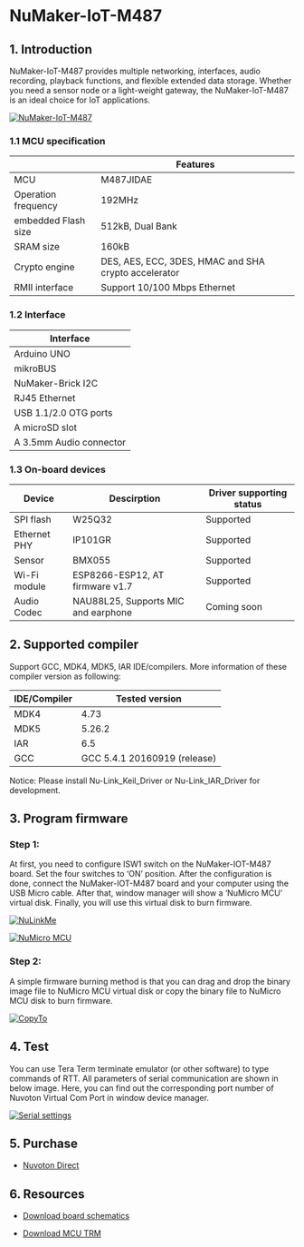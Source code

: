 ﻿# NuMaker-IoT-M487
## 1. Introduction
NuMaker-IoT-M487 provides multiple networking, interfaces, audio recording, playback functions, and flexible extended data storage. Whether you need a sensor node or a light-weight gateway, the NuMaker-IoT-M487 is an ideal choice for IoT applications.

[![NuMaker-IoT-M487](https://i.imgur.com/VmbMjys.png "NuMaker-IoT-M487")](https://i.imgur.com/VmbMjys.png "NuMaker-IoT-M487")

### 1.1 MCU specification

|  | Features |
| -- | -- |
| MCU | M487JIDAE |
| Operation frequency | 192MHz |
| embedded Flash size | 512kB, Dual Bank |
| SRAM size | 160kB |
| Crypto engine | DES, AES, ECC, 3DES, HMAC and SHA crypto accelerator |
| RMII interface | Support 10/100 Mbps Ethernet |

### 1.2 Interface

| Interface | 
| -- |
| Arduino UNO |
| mikroBUS |
| NuMaker-Brick I2C |
| RJ45 Ethernet | 
| USB 1.1/2.0 OTG ports |
| A microSD slot |
| A 3.5mm Audio connector |

### 1.3 On-board devices

| Device | Descirption | Driver supporting status |
| -- | -- | -- |
|SPI flash | W25Q32 | Supported |
|Ethernet PHY| IP101GR | Supported |
|Sensor| BMX055 | Supported |
|Wi-Fi module| ESP8266-ESP12, AT firmware v1.7 | Supported |
|Audio Codec| NAU88L25, Supports MIC and earphone | Coming soon |

## 2. Supported compiler
Support GCC, MDK4, MDK5, IAR IDE/compilers. More information of these compiler version as following:

| IDE/Compiler  | Tested version            |
| ---------- | ---------------------------- |
| MDK4       | 4.73                         |
| MDK5       | 5.26.2                       |
| IAR        | 6.5                          |
| GCC        | GCC 5.4.1 20160919 (release) |

Notice: Please install Nu-Link_Keil_Driver or Nu-Link_IAR_Driver for development.

## 3. Program firmware
### Step 1:
At first, you need to configure ISW1 switch on the NuMaker-IOT-M487 board. Set the four switches to ‘ON’ position. After the configuration is done,  connect the NuMaker-IOT-M487 board and your computer using the USB Micro cable. After that, window manager will show a ‘NuMicro MCU’ virtual disk. Finally, you will use this virtual disk to burn firmware.

[![NuLinkMe](https://i.imgur.com/us0Fhhu.png "NuLinkMe")](https://i.imgur.com/us0Fhhu.png "NuLinkMe")

[![NuMicro MCU](https://i.imgur.com/lWnNtpM.png "NuMicro MCU")](https://i.imgur.com/lWnNtpM.png "NuMicro MCU")

### Step 2:
A simple firmware burning method is that you can drag and drop the binary image file to NuMicro MCU virtual disk or copy the binary file to NuMicro MCU disk to burn firmware.

[![CopyTo](https://i.imgur.com/6NfGS7m.png "CopyTo")](https://i.imgur.com/6NfGS7m.png "CopyTo")

## 4. Test
You can use Tera Term terminate emulator (or other software) to type commands of RTT. All parameters of serial communication are shown in below image. Here, you can find out the corresponding port number of Nuvoton Virtual Com Port in window device manager.

[![Serial settings](https://i.imgur.com/5NYuSNM.png "Serial settings")](https://i.imgur.com/5NYuSNM.png "Serial settings")

## 5. Purchase
* [Nuvoton Direct][1]

## 6. Resources
* [Download board schematics][2]
* [Download MCU TRM][3]

  [1]: https://direct.nuvoton.com/en/numaker-iot-m487
  [2]: https://www.nuvoton.com/resource-download.jsp?tp_GUID=HL0320180905131830
  [3]: https://www.nuvoton.com/resource-download.jsp?tp_GUID=DA05-M480
